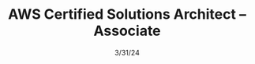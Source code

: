 ---
line1: cert
title: AWS Certified Solutions Architect – Associate
astroImportName: aws02
exam: SAA-C02
issuer: Amazon Web Services
badge: 02-aws-saa-c02.png
alt: Amazon Web Services Certified Solutions Architect badge
date: 3/31/24
expires: 6/25/28
credentialid: 0a8a8f45-026a-42e9-8432-adb86ec9b30f
---